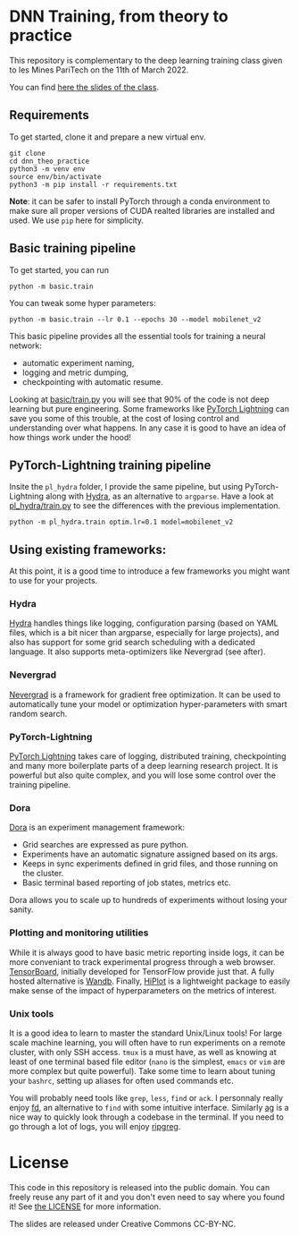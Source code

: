 # DNN Training, from theory to practice

This repository is complementary to the deep learning training class given
to les Mines PariTech on the 11th of March 2022.

You can find [here the slides of the class][slides].

## Requirements

To get started, clone it and prepare a new virtual env.

```
git clone
cd dnn_theo_practice
python3 -m venv env
source env/bin/activate
python3 -m pip install -r requirements.txt
```

**Note**: it can be safer to install PyTorch through a conda environment to
	make sure all proper versions of CUDA realted libraries are installed and used.
	We use `pip` here for simplicity.

## Basic training pipeline

To get started, you can run

```
python -m basic.train
```

You can tweak some hyper parameters:

```
python -m basic.train --lr 0.1 --epochs 30 --model mobilenet_v2
```

This basic pipeline provides all the essential tools for training a neural network:

- automatic experiment naming,
- logging and metric dumping,
- checkpointing with automatic resume.

Looking at [basic/train.py](basic/train.py) you will see that 90% of the code is
not deep learning but pure engineering.
Some frameworks like [PyTorch Lightning][pl] can
save you some of this trouble, at the cost of losing control and understanding over what happens.
In any case it is good to have an idea of how things work under the hood!

## PyTorch-Lightning training pipeline

Insite the `pl_hydra` folder, I provide the same pipeline, but using PyTorch-Lightning along with [Hydra][hydra],
as an alternative to `argparse`. Have a look at [pl_hydra/train.py](pl_hydra/train.py) to see
the differences with the previous implementation.

```
python -m pl_hydra.train optim.lr=0.1 model=mobilenet_v2
```


## Using existing frameworks:

At this point, it is a good time to introduce a few frameworks you might want to use for your projects.

### Hydra

[Hydra][hydra] handles things like logging, configuration parsing (based on YAML files, which is a bit nicer
than argparse, especially for large projects), and also has support for some grid search scheduling
with a dedicated language. It also supports meta-optimizers like Nevergrad (see after).

### Nevergrad

[Nevergrad](https://github.com/facebookresearch/nevergrad) is a framework for gradient free optimization.
It can be used to automatically tune your model or optimization hyper-parameters with smart random search.


### PyTorch-Lightning

[PyTorch Lightning][pl] takes care of logging, distributed
training, checkpointing and many more boilerplate parts of a deep learning research project.
It is powerful but also quite complex, and you will lose some control over the training pipeline.

### Dora

[Dora](https://github.com/fairinternal/dora) is an experiment management framework:
- Grid searches are expressed as pure python.
- Experiments have an automatic signature assigned based on its args.
- Keeps in sync experiments defined in grid files, and those running on the cluster.
- Basic terminal based reporting of job states, metrics etc.

Dora allows you to scale up to hundreds of experiments without losing your sanity.

### Plotting and monitoring utilities

While it is always good to have basic metric reporting inside logs, it can be
more conveniant to track experimental progress through a web browser.
[TensorBoard](https://github.com/tensorflow/tensorboard), initially developed for TensorFlow
provide just that. A fully hosted alternative is [Wandb](https://wandb.ai/).
Finally, [HiPlot](https://github.com/facebookresearch/hiplot) is a lightweight package
to easily make sense of the impact of hyperparameters on the metrics of interest.

### Unix tools

It is a good idea to learn to master the standard Unix/Linux tools!
For large scale machine learning, you will often have to run experiments on a remote cluster,
with only SSH access. `tmux` is a must have, as well as knowing at least of
one terminal based file editor (`nano` is the simplest, `emacs` or `vim` are more complex
but quite powerful). Take some time to learn about tuning your `bashrc`, setting up
aliases for often used commands etc.

You will probably need tools like `grep`, `less`, `find` or `ack`.
I personnaly really enjoy [fd](https://github.com/sharkdp/fd), an alternative to `find`
with some intuitive interface. Similarly [ag](https://github.com/ggreer/the_silver_searcher)
is a nice way to quickly look through a codebase in the terminal. If you need
to go through a lot of logs, you will enjoy [ripgreg](https://github.com/BurntSushi/ripgrep).


# License

This code in this repository is released into the public domain. You can freely reuse any part of it
and you don't even need to say where you found it! See [the LICENSE](LICENSE) for more information.

The slides are released under Creative Commons CC-BY-NC.



[pl]: https://github.com/PyTorchLightning/pytorch-lightning
[hydra]: https://github.com/facebookresearch/hydra
[dora]: https://github.com/facebookresearch/dora
[slides]: https://ai.honu.io/presentations/dnn_theo_practice.pdf
